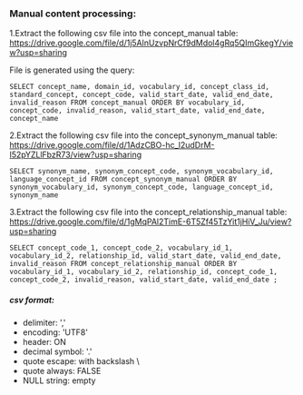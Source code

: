 ### Manual content processing:
1.Extract the following csv file into the concept_manual table: https://drive.google.com/file/d/1j5AlnUzvpNrCf9dMdol4gRq5QImGkegY/view?usp=sharing

File is generated using the query:

`SELECT concept_name,
       domain_id,
       vocabulary_id,
       concept_class_id,
       standard_concept,
       concept_code,
       valid_start_date,
       valid_end_date,
       invalid_reason
FROM concept_manual
ORDER BY vocabulary_id, concept_code, invalid_reason, valid_start_date, valid_end_date, concept_name`

2.Extract the following csv file into the concept_synonym_manual table: https://drive.google.com/file/d/1AdzCBO-hc_l2udDrM-I52pYZLlFbzR73/view?usp=sharing

`SELECT synonym_name,
       synonym_concept_code,
       synonym_vocabulary_id,
       language_concept_id
FROM concept_synonym_manual
ORDER BY synonym_vocabulary_id, synonym_concept_code, language_concept_id, synonym_name`

3.Extract the following csv file into the concept_relationship_manual table: https://drive.google.com/file/d/1gMqPAl2TimE-6T5Zf45TzYit1jHiV_Ju/view?usp=sharing

`SELECT concept_code_1,
       concept_code_2,
       vocabulary_id_1,
       vocabulary_id_2,
       relationship_id,
       valid_start_date,
       valid_end_date,
       invalid_reason
FROM concept_relationship_manual
ORDER BY vocabulary_id_1, vocabulary_id_2, relationship_id, concept_code_1, concept_code_2, invalid_reason, valid_start_date, valid_end_date
;`


##### csv format:
- delimiter: ','
- encoding: 'UTF8'
- header: ON
- decimal symbol: '.'
- quote escape: with backslash \
- quote always: FALSE
- NULL string: empty